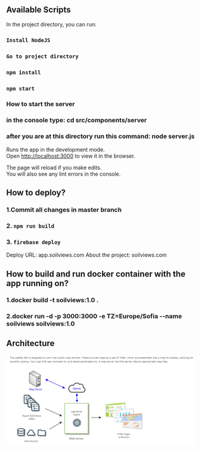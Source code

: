 ## Available Scripts

In the project directory, you can run:

### `Install NodeJS`

### `Go to project directory`

### `npm install`

### `npm start`

### How to start the server

### in the console type: cd src/components/server

### after you are at this directory run this command: node server.js

Runs the app in the development mode.<br />
Open [http://localhost:3000](http://localhost:3000) to view it in the browser.

The page will reload if you make edits.<br />
You will also see any lint errors in the console.

## How to deploy?

### 1.Commit all changes in master branch

### 2. `npm run build`

### 3. `firebase deploy`

Deploy URL: app.soilviews.com
About the project: soilviews.com

## How to build and run docker container with the app running on?

### 1.docker build -t soilviews:1.0 .

### 2.docker run -d -p 3000:3000 -e TZ=Europe/Sofia --name soilviews soilviews:1.0

## Architecture

![Architecture](public/Soilview_technology.PNG)

